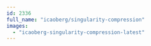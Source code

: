 ```yaml
---
id: 2336
full_name: "icaoberg/singularity-compression"
images: 
  - "icaoberg-singularity-compression-latest"
---
```

